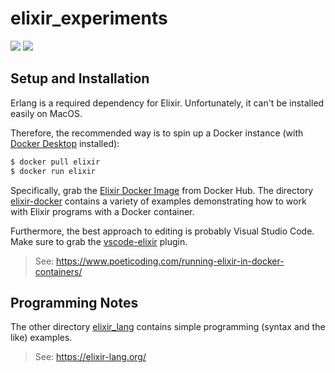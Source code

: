 # elixir_experiments

[![](https://img.shields.io/badge/Elixir-1.10.0-purple.svg)](https://elixir-lang.org)
[![](https://img.shields.io/badge/DockerHub-Elixir-blue.svg)](https://hub.docker.com/_/elixir)

## Setup and Installation

Erlang is a required dependency for Elixir. Unfortunately, it can't be installed easily on MacOS.

Therefore, the recommended way is to spin up a Docker instance (with [Docker Desktop](https://www.docker.com/products/docker-desktop) installed):

```Bash
$ docker pull elixir
$ docker run elixir
```

Specifically, grab the [Elixir Docker Image](https://hub.docker.com/_/elixir) from Docker Hub. The directory [elixir-docker](./elixir_docker) contains a variety of examples demonstrating how to work with Elixir programs with a Docker container.

Furthermore, the best approach to editing is probably Visual Studio Code. Make sure to grab the [vscode-elixir](https://marketplace.visualstudio.com/items?itemName=mjmcloug.vscode-elixir) plugin.

> See: https://www.poeticoding.com/running-elixir-in-docker-containers/

## Programming Notes

The other directory [elixir_lang](./elixir_lang) contains simple programming (syntax and the like) examples.

> See: https://elixir-lang.org/